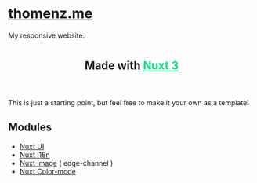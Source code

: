 # [thomenz.me](https://ui.nuxt.com/)  
My responsive website.
<br>
<br>

<p style="text-align:center;font-weight:700; font-size:1.4rem" >Made with <a style="color:rgb(0, 220, 130);" href="https://nuxt.com/" target="_blank">Nuxt 3</a><p>
<br>  

This is just a starting point, but feel free to make it your own as a template!

## Modules
* [Nuxt UI](https://ui.nuxt.com/)
* [Nuxt i18n](https://i18n.nuxtjs.org/)
* [Nuxt Image](https://image.nuxt.com/) ( edge-channel )
* [Nuxt Color-mode](https://color-mode.nuxtjs.org/)


